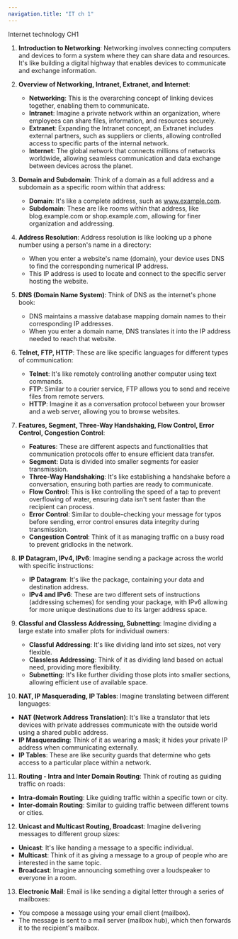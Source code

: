 ```yaml
---
navigation.title: "IT ch 1"
---
```

Internet technology CH1

1. **Introduction to Networking**: Networking involves connecting computers and devices to form a system where they can share data and resources. It's like building a digital highway that enables devices to communicate and exchange information.

2. **Overview of Networking, Intranet, Extranet, and Internet**:
   - **Networking**: This is the overarching concept of linking devices together, enabling them to communicate.
   - **Intranet**: Imagine a private network within an organization, where employees can share files, information, and resources securely.
   - **Extranet**: Expanding the Intranet concept, an Extranet includes external partners, such as suppliers or clients, allowing controlled access to specific parts of the internal network.
   - **Internet**: The global network that connects millions of networks worldwide, allowing seamless communication and data exchange between devices across the planet.

3. **Domain and Subdomain**: Think of a domain as a full address and a subdomain as a specific room within that address:
   - **Domain**: It's like a complete address, such as www.example.com.
   - **Subdomain**: These are like rooms within that address, like blog.example.com or shop.example.com, allowing for finer organization and addressing.

4. **Address Resolution**: Address resolution is like looking up a phone number using a person's name in a directory:
   - When you enter a website's name (domain), your device uses DNS to find the corresponding numerical IP address.
   - This IP address is used to locate and connect to the specific server hosting the website.

5. **DNS (Domain Name System)**: Think of DNS as the internet's phone book:
   - DNS maintains a massive database mapping domain names to their corresponding IP addresses.
   - When you enter a domain name, DNS translates it into the IP address needed to reach that website.

6. **Telnet, FTP, HTTP**: These are like specific languages for different types of communication:
   - **Telnet**: It's like remotely controlling another computer using text commands.
   - **FTP**: Similar to a courier service, FTP allows you to send and receive files from remote servers.
   - **HTTP**: Imagine it as a conversation protocol between your browser and a web server, allowing you to browse websites.

7. **Features, Segment, Three-Way Handshaking, Flow Control, Error Control, Congestion Control**:
   - **Features**: These are different aspects and functionalities that communication protocols offer to ensure efficient data transfer.
   - **Segment**: Data is divided into smaller segments for easier transmission.
   - **Three-Way Handshaking**: It's like establishing a handshake before a conversation, ensuring both parties are ready to communicate.
   - **Flow Control**: This is like controlling the speed of a tap to prevent overflowing of water, ensuring data isn't sent faster than the recipient can process.
   - **Error Control**: Similar to double-checking your message for typos before sending, error control ensures data integrity during transmission.
   - **Congestion Control**: Think of it as managing traffic on a busy road to prevent gridlocks in the network.

8. **IP Datagram, IPv4, IPv6**: Imagine sending a package across the world with specific instructions:
   - **IP Datagram**: It's like the package, containing your data and destination address.
   - **IPv4 and IPv6**: These are two different sets of instructions (addressing schemes) for sending your package, with IPv6 allowing for more unique destinations due to its larger address space.

9. **Classful and Classless Addressing, Subnetting**: Imagine dividing a large estate into smaller plots for individual owners:
   - **Classful Addressing**: It's like dividing land into set sizes, not very flexible.
   - **Classless Addressing**: Think of it as dividing land based on actual need, providing more flexibility.
   - **Subnetting**: It's like further dividing those plots into smaller sections, allowing efficient use of available space.

10. **NAT, IP Masquerading, IP Tables**: Imagine translating between different languages:
   - **NAT (Network Address Translation)**: It's like a translator that lets devices with private addresses communicate with the outside world using a shared public address.
   - **IP Masquerading**: Think of it as wearing a mask; it hides your private IP address when communicating externally.
   - **IP Tables**: These are like security guards that determine who gets access to a particular place within a network.

11. **Routing - Intra and Inter Domain Routing**: Think of routing as guiding traffic on roads:
   - **Intra-domain Routing**: Like guiding traffic within a specific town or city.
   - **Inter-domain Routing**: Similar to guiding traffic between different towns or cities.

12. **Unicast and Multicast Routing, Broadcast**: Imagine delivering messages to different group sizes:
   - **Unicast**: It's like handing a message to a specific individual.
   - **Multicast**: Think of it as giving a message to a group of people who are interested in the same topic.
   - **Broadcast**: Imagine announcing something over a loudspeaker to everyone in a room.

13. **Electronic Mail**: Email is like sending a digital letter through a series of mailboxes:
   - You compose a message using your email client (mailbox).
   - The message is sent to a mail server (mailbox hub), which then forwards it to the recipient's mailbox.
